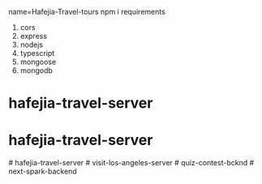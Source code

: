 name=Hafejia-Travel-tours
npm i
requirements

1. cors
2. express
3. nodejs
4. typescript
5. mongoose
6. mongodb

# hafejia-travel-server
# hafejia-travel-server
#   h a f e j i a - t r a v e l - s e r v e r  
 #   v i s i t - l o s - a n g e l e s - s e r v e r  
 #   q u i z - c o n t e s t - b c k n d  
 #   n e x t - s p a r k - b a c k e n d  
 